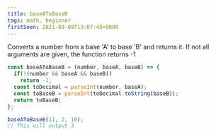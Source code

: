 ```yaml
---
title: baseAToBaseB
tags: math, beginner
firstSeen: 2021-09-09T13:07:45+0000
---
```


Converts a number from a base 'A' to base 'B' and returns it. If not all arguments are given, the function returns -1

```js
const baseAToBaseB = (number, baseA, baseB) => {
  if(!(number && baseA && baseB))
    return -1;
  const toDecimal = parseInt(number, baseA);
  const toBaseB = parseInt(toDecimal.toString(baseB));
  return toBaseB;
};
```

```js
baseAToBaseB(11, 2, 10);
// This will output 3
```
